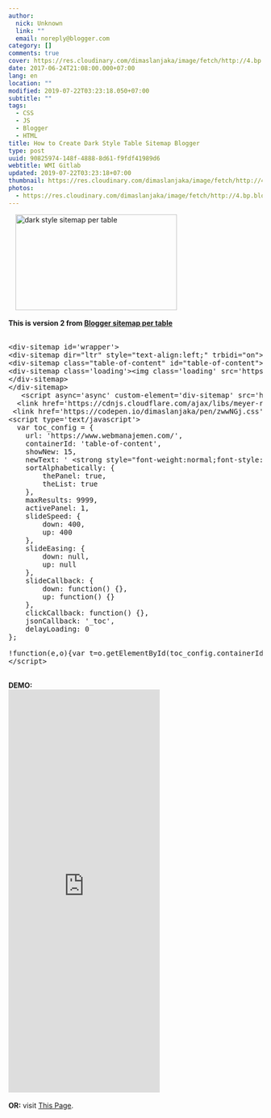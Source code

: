 ```yaml
---
author:
  nick: Unknown
  link: ""
  email: noreply@blogger.com
category: []
comments: true
cover: https://res.cloudinary.com/dimaslanjaka/image/fetch/http://4.bp.blogspot.com/-0ALg8SCnD24/VSsqzL7AxJI/AAAAAAAACOQ/4w_tFyoUEVo/s320/Menerapkan%2BDaftar%2Bisi%2BMenurut%2BLabel.png
date: 2017-06-24T21:08:00.000+07:00
lang: en
location: ""
modified: 2019-07-22T03:23:18.050+07:00
subtitle: ""
tags:
  - CSS
  - JS
  - Blogger
  - HTML
title: How to Create Dark Style Table Sitemap Blogger
type: post
uuid: 90825974-148f-4888-8d61-f9fdf41989d6
webtitle: WMI Gitlab
updated: 2019-07-22T03:23:18+07:00
thumbnail: https://res.cloudinary.com/dimaslanjaka/image/fetch/http://4.bp.blogspot.com/-0ALg8SCnD24/VSsqzL7AxJI/AAAAAAAACOQ/4w_tFyoUEVo/s320/Menerapkan%2BDaftar%2Bisi%2BMenurut%2BLabel.png
photos:
  - https://res.cloudinary.com/dimaslanjaka/image/fetch/http://4.bp.blogspot.com/-0ALg8SCnD24/VSsqzL7AxJI/AAAAAAAACOQ/4w_tFyoUEVo/s320/Menerapkan%2BDaftar%2Bisi%2BMenurut%2BLabel.png
---
```


<div class="clear center"><a href="https://res.cloudinary.com/dimaslanjaka/image/fetch/http://4.bp.blogspot.com/-0ALg8SCnD24/VSsqzL7AxJI/AAAAAAAACOQ/4w_tFyoUEVo/s1600/Menerapkan%2BDaftar%2Bisi%2BMenurut%2BLabel.png" imageanchor="1" style="margin-left: 1em; margin-right: 1em;" rel="noopener noreferer nofollow"><img alt="dark style sitemap per table" border="0" height="190" src="https://res.cloudinary.com/dimaslanjaka/image/fetch/http://4.bp.blogspot.com/-0ALg8SCnD24/VSsqzL7AxJI/AAAAAAAACOQ/4w_tFyoUEVo/s320/Menerapkan%2BDaftar%2Bisi%2BMenurut%2BLabel.png" title="dark style sitemap per table" width="320"></a></div><br><b>This is version 2 from <a href="https://web-manajemen.blogspot.com/p/test-sitemap.html" alt="version 1" tirle="blogger sitemap per table">Blogger sitemap per table</a></b><br><br><pre>&lt;div-sitemap id='wrapper'&gt;<br>&lt;div-sitemap dir="ltr" style="text-align:left;" trbidi="on"&gt;<br>&lt;div-sitemap class="table-of-content" id="table-of-content"&gt;<br>&lt;div-sitemap class='loading'&gt;&lt;img class='loading' src='https://res.cloudinary.com/dimaslanjaka/image/fetch/http://www.robosoftin.com/asset/custom/img/icon-load.gif'&gt;&lt;/div-sitemap&gt;&lt;/div-sitemap&gt;<br>&lt;/div-sitemap&gt;<br>&lt;/div-sitemap&gt;<br>   &lt;script async='async' custom-element='div-sitemap' src='https://cdnjs.cloudflare.com/ajax/libs/modernizr/2.8.3/modernizr.min.js'&gt;&lt;/script&gt;<br>  &lt;link href='https://cdnjs.cloudflare.com/ajax/libs/meyer-reset/2.0/reset.min.css' rel='stylesheet'&gt;<br> &lt;link href='https://codepen.io/dimaslanjaka/pen/zwwNGj.css' rel='stylesheet preload' scoped=''&gt;<br>&lt;script type='text/javascript'&gt;<br>  var toc_config = {<br>    url: 'https://www.webmanajemen.com/',<br>    containerId: 'table-of-content',<br>    showNew: 15,<br>    newText: ' &lt;strong style="font-weight:normal;font-style:normal;color:#fff;font-size:11px;background:#009fef;padding:1px 6px 3px 6px;line-height:normal;float:right;border-radius:3px;"&gt;baru&lt;/strong&gt;',<br>    sortAlphabetically: {<br>        thePanel: true,<br>        theList: true<br>    },<br>    maxResults: 9999,<br>    activePanel: 1,<br>    slideSpeed: {<br>        down: 400,<br>        up: 400<br>    },<br>    slideEasing: {<br>        down: null,<br>        up: null<br>    },<br>    slideCallback: {<br>        down: function() {},<br>        up: function() {}<br>    },<br>    clickCallback: function() {},<br>    jsonCallback: '_toc',<br>    delayLoading: 0<br>};<br><br>!function(e,o){var t=o.getElementById(toc_config.containerId),c=o.getElementsByTagName("head")[0],n=[];e[toc_config.jsonCallback]=function(e){for(var o,c,i=e.feed.entry,a=e.feed.category,l="",s=0,d=a.length;d&gt;s;++s)n.push(a[s].term);for(var r=0,f=i.length;f&gt;r;++r)(toc_config.showNew||toc_config.showNew&gt;0)&amp;&amp;r&lt;toc_config.showNew+1&amp;&amp;(i[r].title.$t+=" %new%");i=toc_config.sortAlphabetically.theList?i.sort(function(e,o){return e.title.$t.localeCompare(o.title.$t)}):i,toc_config.sortAlphabetically.thePanel&amp;&amp;n.sort();for(var g=0,h=n.length;h&gt;g;++g){l+='&lt;h3 class="toc-header"&gt;'+n[g]+"&lt;/h3&gt;",l+='&lt;div class="toc-content"&gt;&lt;ol&gt;';for(var _=0,p=i.length;p&gt;_;++_){o=i[_].title.$t;for(var w=0,u=i[_].link.length;u&gt;w;++w)if("alternate"==i[_].link[w].rel){c=i[_].link[w].href;break}for(var v=0,m=i[_].category.length;m&gt;v;++v)n[g]==i[_].category[v].term&amp;&amp;(l+='&lt;li&gt;&lt;a rel="nofollow" rel="noreferrer"href="'+c+'"&gt;'+o.replace(/ \%new\%$/,"")+"&lt;/a&gt;"+(o.match(/\%new\%/)?" "+toc_config.newText:"")+"&lt;/li&gt;")}l+="&lt;/ol&gt;&lt;/div&gt;"}t.innerHTML=l,"undefined"!=typeof jQuery&amp;&amp;($("#"+toc_config.containerId+" .toc-content").hide(),$("#"+toc_config.containerId+" .toc-header").click(function(){$(this).hasClass("active")||(toc_config.clickCallback(this),$("#"+toc_config.containerId+" .toc-header").removeClass("active").next().slideUp(toc_config.slideSpeed.up,toc_config.slideEasing.up,toc_config.slideCallback.up),$(this).addClass("active").next().slideDown(toc_config.slideSpeed.down,toc_config.slideEasing.down,toc_config.slideCallback.down))}).eq(toc_config.activePanel-1).addClass("active").next().slideDown(toc_config.slideSpeed.down,toc_config.slideEasing.down,toc_config.slideCallback.down))};var i=o.createElement("script");i.src=toc_config.url.replace(/\/$/,"")+"/feeds/posts/summary?alt=json-in-script&amp;max-results="+toc_config.maxResults+"&amp;callback="+toc_config.jsonCallback,"onload"==toc_config.delayLoading?e.onload=function(){c.appendChild(i)}:e.setTimeout(function(){c.appendChild(i)},toc_config.delayLoading)}(window,document);<br>&lt;/script&gt;</pre><br><b>DEMO:</b><br><iframe height="800" layout="fixed-height" frameborder="0" scrolling="no" allowfullscreen="" src="https://source.l3n4r0x.cf/php/codepen.php?user=dimaslanjaka&amp;id=bWWBzd&amp;tab=result&amp;h=800"></iframe><br><br><b>OR:</b> visit <a href="http://www.webmanajemen.com/p/dark-table-sitemap.html" alt="demo" title="demo" rel="noopener noreferer nofollow">This Page</a>.